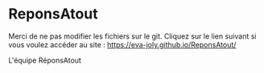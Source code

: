 # ReponsAtout
Merci de ne pas modifier les fichiers sur le git.
Cliquez sur le lien suivant si vous voulez accéder au site : https://eva-joly.github.io/ReponsAtout/

L'équipe RéponsAtout
